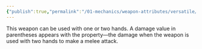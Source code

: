 ```yaml
---
{"publish":true,"permalink":"/01-mechanics/weapon-attributes/versatile/"}
---
```


This weapon can be used with one or two hands. A damage value in parentheses appears with the property—the damage when the weapon is used with two hands to make a melee attack.